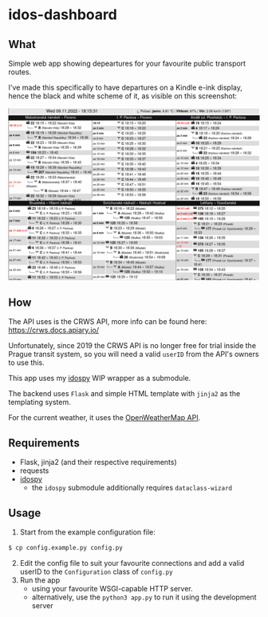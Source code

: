 # idos-dashboard
## What
Simple web app showing depeartures for your favourite public transport routes.

I've made this specifically to have departures on a Kindle e-ink display, hence the black and white scheme of it, 
as visible on this screenshot:

![Screenshot of the web app](assets/screenshot.png)


## How
The API uses is the CRWS API, more info can be found here: https://crws.docs.apiary.io/

Unfortunately, since 2019 the CRWS API is no longer free for trial inside the Prague transit system, 
so you will need a valid `userID` from the API's owners to use this. 

This app uses my [idospy](https://github.com/chinese-soup/idospy) WIP wrapper as a submodule. 

The backend uses `Flask` and simple HTML template with `jinja2` as the templating system.

For the current weather, it uses the [OpenWeatherMap API](https://openweathermap.org/api).

## Requirements
* Flask, jinja2 (and their respective requirements)
* requests
* [idospy](https://github.com/chinese-soup/idospy)
   * the `idospy` submodule additionally requires `dataclass-wizard`

## Usage
1. Start from the example configuration file:
```bash
$ cp config.example.py config.py
```
2. Edit the config file to suit your favourite connections and add a valid userID to the `Configuration` class of `config.py`
3. Run the app
   * using your favourite WSGI-capable HTTP server.
   * alternatively, use the `python3 app.py` to run it using the development server